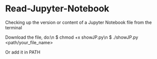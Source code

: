 # Read-Jupyter-Notebook
Checking up the version or content of a Jupyter Notebook file from the terminal

Download the file, do:\n
  $ chmod +x showJP.py\n
  $ ./showJP.py <path/your_file_name>

Or add it in PATH
